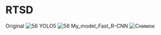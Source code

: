 # RTSD
Original
![56](https://user-images.githubusercontent.com/106015877/232149851-d725de4e-1026-40d9-8d07-a2570e473660.jpg)
YOLO5
![56](https://user-images.githubusercontent.com/106015877/232149545-2d91e0e3-9d9e-4750-a055-1b2f560d2b25.jpg)
My_model_Fast_R-CNN
![Снимок](https://user-images.githubusercontent.com/106015877/232149937-c46d96e9-44e1-457c-8023-c14aa73eaa81.PNG)
